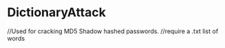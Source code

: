 # DictionaryAttack

//Used for cracking MD5 Shadow hashed passwords.
//require a .txt list of words

